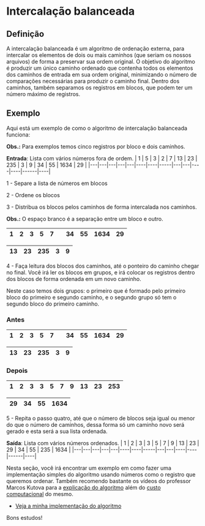 # Intercalação balanceada

## Definição

A intercalação balanceada é um algoritmo de ordenação externa, para intercalar os elementos de dois ou mais caminhos (que seriam os nossos arquivos) de forma a preservar sua ordem original. O objetivo do algoritmo é produzir um único caminho ordenado que contenha todos os elementos dos caminhos de entrada em sua ordem original, minimizando o número de comparações necessárias para produzir o caminho final. Dentro dos caminhos, também separamos os registros em blocos, que podem ter um número máximo de registros.

## Exemplo

Aqui está um exemplo de como o algoritmo de intercalação balanceada funciona:

**Obs.:** Para exemplos temos cinco registros por bloco e dois caminhos.

**Entrada**: Lista com vários números fora de ordem.
| 1 | 5 | 3 | 2 | 7 | 13 | 23 | 235 | 3 | 9 | 34 | 55 | 1634 | 29 |
|---|---|---|---|---|----|----|-----|---|---|----|----|------|----|

1 - Separe a lista de números em blocos

2 - Ordene os blocos

3 - Distribua os blocos pelos caminhos de forma intercalada nos caminhos.

**Obs.:** O espaço branco é a separação entre um bloco e outro.

| 1 | 2 | 3 | 5 | 7 |    | 34 | 55 | 1634 | 29 |
|---|---|---|---|---|----|----|------|----|----|

| 13 | 23  | 235 | 3 | 9 |
|----|-----|-----|---|---|

4 - Faça leitura dos blocos dos caminhos, até o ponteiro do caminho chegar no final. Você irá ler os blocos em grupos, e irá colocar os registros dentro dos blocos de forma ordenada em um novo caminho.

Neste caso temos dois grupos: o primeiro que é formado pelo primeiro bloco do primeiro e segundo caminho, e o segundo grupo só tem o segundo bloco do primeiro caminho.

### Antes

| 1 | 2 | 3 | 5 | 7 |    | 34 | 55 | 1634 | 29 |
|---|---|---|---|---|----|----|------|----|----|

| 13 | 23  | 235 | 3 | 9 |
|----|-----|-----|---|---|

### Depois

| 1 | 2 | 3 | 3 | 5 | 7  | 9  | 13| 23 | 253 |
|---|---|---|---|---|----|----|---|----|-----|

| 29 | 34 | 55 | 1634 |
|----|----|----|------|

5 - Repita o passo quatro, até que o número de blocos seja igual ou menor do que o número de caminhos, dessa forma só um caminho novo será gerado e esta será a sua lista ordenada.

**Saída**: Lista com vários números ordenados.
| 1 | 2 | 3 | 3 | 5 | 7 | 9 | 13 | 23 | 29 | 34 | 55 | 235 | 1634 |
|---|---|---|---|---|----|----|-----|---|---|----|----|------|----|

Nesta seção, você irá encontrar um exemplo em como fazer uma implementação simples do algoritmo usando números como o registro que
queremos ordenar. Também recomendo bastante os vídeos do professor Marcos Kutova para a [explicação do algoritmo](https://youtu.be/CU_zh6Nunu8)
além do [custo computacional](https://youtu.be/RVMnTHpzTdU) do mesmo.

- [Veja a minha implementação do algoritmo](https://github.com/Programando-o-Mundo/Microfundamentos-AEDs/tree/main/AEDs3/intercalacao-balanceada/implementacao)

Bons estudos!
